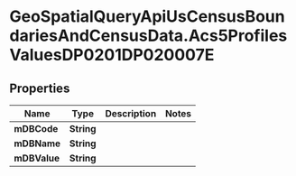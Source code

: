 # GeoSpatialQueryApiUsCensusBoundariesAndCensusData.Acs5ProfilesValuesDP0201DP020007E

## Properties

Name | Type | Description | Notes
------------ | ------------- | ------------- | -------------
**mDBCode** | **String** |  | 
**mDBName** | **String** |  | 
**mDBValue** | **String** |  | 


